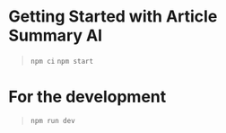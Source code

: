 # Getting Started with Article Summary AI

> `npm ci`
> `npm start`


# For the development
> `npm run dev`

